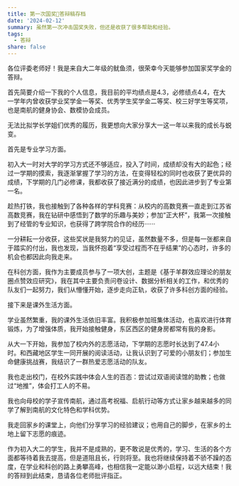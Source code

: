 ```yaml
---
title: 第一次国奖🧃答辩稿存档
date: '2024-02-12'
summary: 虽然第一次冲击国奖失败，但还是收获了很多帮助和经验。
tags:
  - 答辩
share: false
---
```


各位评委老师好！我是来自大二年级的鱿鱼须，很荣幸今天能够参加国家奖学金的答辩。

首先简要介绍一下我的个人信息，我目前的平均绩点是4.3，必修绩点4.4，在大一学年内曾收获学业奖学金一等奖、优秀学生奖学金二等奖、校三好学生等奖项，也是南航的健身协会、数模协会成员。

无法比拟学长学姐们优秀的履历，我更想向大家分享大一这一年以来我的成长与蜕变。

首先是专业学习方面。

初入大一时对大学的学习方式还不够适应，投入了时间，成绩却没有大的起色；经过一学期的摸索，我逐渐掌握了学习的方法，在变得轻松的同时也收获了更优异的成绩，下学期的几门必修课，我都收获了接近满分的成绩，也因此进步到了专业第一名。

趁热打铁，我也接触到了各种各样的学科竞赛：从校内的高数竞赛一直走到江苏省高数竞赛，我在钻研中感悟到了数学的乐趣与美妙；参加“正大杯”，我第一次接触到了经管的专业知识，也获得了跨学院合作的经历······

一分耕耘一分收获，这些奖状是我努力的见证，虽然数量不多，但是每一张都来自于踏实的付出，我也发现，当我怀抱着“享受过程而不在乎结果”的心态时，许多的机会也都因此向我走来。

在科创方面，我作为主要成员参与了一项大创，主题是《基于羊群效应理论的朋友圈点赞效应研究》，我在其中主要负责问卷设计、数据分析相关的工作，和优秀的队友们一起努力，我们从懵懂开始，逐步走向正轨，收获了许多科创方面的经验。

接下来是课外生活方面。

学业虽然繁重，我的课外生活依旧丰富。我积极参加班集体活动，也喜欢进行体育锻炼，为了增强体质，我开始接触健身，东区西区的健身房都常有我的身影。

从大一下开始，我参加了校内外的志愿活动，下学期的志愿时长达到了47.4小时。和西藏地区学生一同开展的阅读活动，让我认识到了可爱的小朋友们；参加生命健康挑战赛，我结识了一群热爱志愿活动的队友。

我也走出校门，在校外实践中体会人生的百态：尝试过双语阅读馆的助教；也做过“地推”，体会打工人的不易。

我也向母校的学子宣传南航，通过高考祝福、启航行动等方式让家乡越来越多的同学了解到南航的文化特色和学科优势。

我走回家乡的课堂上，向他们分享学习的经验建议；也用自己的脚步，在家乡的土地上留下志愿的痕迹。

作为初入大二的学生，我并不是成熟的，更不敢说是优秀的，学习、生活的各个方面都等待着我去提高，但是道阻且长，行则将至。我也将继续保持着不骄不躁的态度，在学业和科创的路上勇攀高峰，也相信我一定能以渺小启程，以远大结束！我的答辩到此结束，恳请各位老师批评指正。